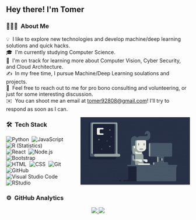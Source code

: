<h2>Hey there! I'm Tomer</h2>

<!-- ## 👋 &nbsp;Hey there! I'm Tomer -->

### 👨🏻‍💻 &nbsp;About Me

💡 &nbsp;I like to explore new technologies and develop machine/deep learning solutions and quick hacks.\
🎓 &nbsp;I'm currently studying Computer Science.\
🌱 &nbsp;I'm on track for learning more about Computer Vision, Cyber Security, and Cloud Architecture.\
✍️ &nbsp;In my free time, I pursue Machine/Deep Learning soulations and projects.\
💬 &nbsp;Feel free to reach out to me for pro bono consulting and volunteering, or just for some interesting discussion.\
✉️ &nbsp;You can shoot me an email at tomer92808@gmail.com! I'll try to respond as soon as I can.

<img alt="Night Coding" src="https://raw.githubusercontent.com/AVS1508/AVS1508/master/assets/Night-Coding.gif" align="right"/>

### 🛠 &nbsp;Tech Stack

![Python](<img alt="Python" src="https://img.shields.io/badge/python-%2314354C.svg?style=for-the-badge&logo=python&logoColor=white"/>)&nbsp;
![JavaScript](https://img.shields.io/badge/-JavaScript-05122A?style=flat&logo=javascript)&nbsp;
![R (Statistics)](https://img.shields.io/badge/-R-05122A?style=flat&logo=R&logoColor=276DC3)\
![React](https://img.shields.io/badge/-React-05122A?style=flat&logo=react)&nbsp;
![Node.js](https://img.shields.io/badge/-Node.js-05122A?style=flat&logo=node.js)&nbsp;
![Bootstrap](https://img.shields.io/badge/-Bootstrap-05122A?style=flat&logo=bootstrap&logoColor=563D7C)\
![HTML](https://img.shields.io/badge/-HTML-05122A?style=flat&logo=HTML5)&nbsp;
![CSS](https://img.shields.io/badge/-CSS-05122A?style=flat&logo=CSS3&logoColor=1572B6)&nbsp;
![Git](https://img.shields.io/badge/-Git-05122A?style=flat&logo=git)&nbsp;
![GitHub](https://img.shields.io/badge/-GitHub-05122A?style=flat&logo=github)&nbsp;
![Visual Studio Code](https://img.shields.io/badge/-Visual%20Studio%20Code-05122A?style=flat&logo=visual-studio-code&logoColor=007ACC)&nbsp;
![RStudio](https://img.shields.io/badge/-RStudio-05122A?style=flat&logo=rstudio)&nbsp;


### ⚙️ &nbsp;GitHub Analytics

<p align="center">
<a href="https://github.com/AVS1508">
  <img height="180em" src="https://github-readme-stats-eight-theta.vercel.app/api?username=tomer92808888&show_icons=true&theme=algolia&include_all_commits=true&count_private=true"/>
  <img height="180em" src="https://github-readme-stats-eight-theta.vercel.app/api/top-langs/?username=tomer92808888&layout=compact&langs_count=8&theme=algolia"/>
</a>
</p>

